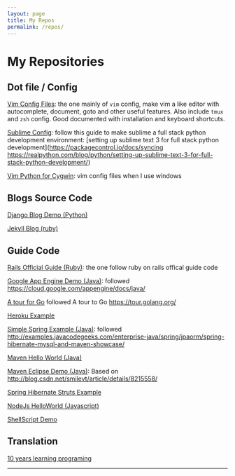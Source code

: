 ```yaml
---
layout: page
title: My Repos
permalink: /repos/
---
```


# My Repositories

## Dot file / Config

[Vim Config Files](https://github.com/gccpacman/pyvim-power): the one mainly of ```vim``` config, make vim a like editor with autocomplete, document, goto and other useful features. Also include ```tmux``` and ```zsh``` config. Good documented with installation and keyboard shortcuts. 

[Sublime Config](https://github.com/gccpacman/pysubl-power): follow this guide to make sublime a full stack python development environment: [setting up sublime text 3 for full stack python development](https://packagecontrol.io/docs/syncing https://realpython.com/blog/python/setting-up-sublime-text-3-for-full-stack-python-development/)

[Vim Python for Cygwin](https://github.com/gccpacman/vim-python-ide-cygwin): vim config files when I use windows

## Blogs Source Code

[Django Blog Demo (Python)](https://github.com/gccpacman/django_demo) 

[Jekyll Blog (ruby)](https://github.com/JackACK/JackACK.github.io)


## Guide Code

[Rails Official Guide (Ruby)](https://github.com/gccpacman/ruby_guide): the one follow ruby on rails offical guide code

[Google App Engine Demo (Java)](https://github.com/gccpacman/GoogleAppEngineDemo): followed https://cloud.google.com/appengine/docs/java/

[A tour for Go](https://github.com/gccpacman/goWorkspace) followed A tour to Go https://tour.golang.org/ 

[Heroku Example](https://github.com/gccpacman/qblog-heroku)

[Simple Spring Example (Java)](https://github.com/gccpacman/SimpleSpringExample): followed http://examples.javacodegeeks.com/enterprise-java/spring/jpaorm/spring-hibernate-mysql-and-maven-showcase/

[Maven Hello World (Java)](https://github.com/gccpacman/maven-hello-world)

[Maven Eclipse Demo (Java)](https://github.com:gccpacman/maven-eclipse-demo-web.git): Based on  http://blog.csdn.net/smilevt/article/details/8215558/

[Spring Hibernate Struts Example](https://github.com/gccpacman/JavaSSH-Template)

[NodeJs HelloWorld (Javascript)](https://github.com/gccpacman/Nodejs-HelloWorld-Tests)

[ShellScript Demo](https://github.com/gccpacman/shellscript-demo)


## Translation

[10 years learning programing](https://github.com/gccpacman/10years-learning-programing) 


-----------------------------------


